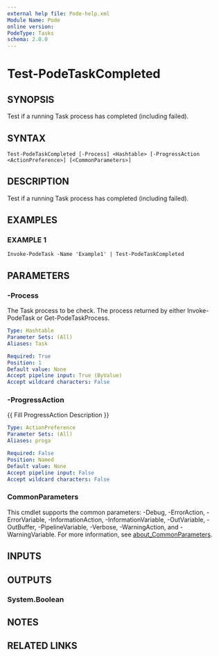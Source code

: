 ```yaml
---
external help file: Pode-help.xml
Module Name: Pode
online version:
PodeType: Tasks
schema: 2.0.0
---
```


# Test-PodeTaskCompleted

## SYNOPSIS
Test if a running Task process has completed (including failed).

## SYNTAX

```
Test-PodeTaskCompleted [-Process] <Hashtable> [-ProgressAction <ActionPreference>] [<CommonParameters>]
```

## DESCRIPTION
Test if a running Task process has completed (including failed).

## EXAMPLES

### EXAMPLE 1
```
Invoke-PodeTask -Name 'Example1' | Test-PodeTaskCompleted
```

## PARAMETERS

### -Process
The Task process to be check.
The process returned by either Invoke-PodeTask or Get-PodeTaskProcess.

```yaml
Type: Hashtable
Parameter Sets: (All)
Aliases: Task

Required: True
Position: 1
Default value: None
Accept pipeline input: True (ByValue)
Accept wildcard characters: False
```

### -ProgressAction
{{ Fill ProgressAction Description }}

```yaml
Type: ActionPreference
Parameter Sets: (All)
Aliases: proga

Required: False
Position: Named
Default value: None
Accept pipeline input: False
Accept wildcard characters: False
```

### CommonParameters
This cmdlet supports the common parameters: -Debug, -ErrorAction, -ErrorVariable, -InformationAction, -InformationVariable, -OutVariable, -OutBuffer, -PipelineVariable, -Verbose, -WarningAction, and -WarningVariable. For more information, see [about_CommonParameters](http://go.microsoft.com/fwlink/?LinkID=113216).

## INPUTS

## OUTPUTS

### System.Boolean
## NOTES

## RELATED LINKS
